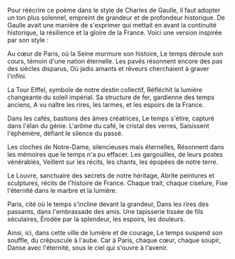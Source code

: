 Pour réécrire ce poème dans le style de Charles de Gaulle, il faut adopter un ton plus solennel, empreint de grandeur et de profondeur historique. De Gaulle avait une manière de s'exprimer qui mettait en avant la continuité historique, la résilience et la gloire de la France. Voici une version inspirée par son style :

Au cœur de Paris, où la Seine murmure son histoire,
Le temps déroule son cours, témoin d'une nation éternelle.
Les pavés résonnent encore des pas des siècles disparus,
Où jadis amants et rêveurs cherchaient à graver l'infini.

La Tour Eiffel, symbole de notre destin collectif,
Réfléchit la lumière changeante du soleil impérial.
Sa structure de fer, gardienne des temps anciens,
A vu naître les rires, les larmes, et les espoirs de la France.

Dans les cafés, bastions des âmes créatrices,
Le temps s'étire, capturé dans l'élan du génie.
L'arôme du café, le cristal des verres,
Saisissent l'éphémère, défiant le silence du passé.

Les cloches de Notre-Dame, silencieuses mais éternelles,
Résonnent dans les mémoires que le temps n'a pu effacer.
Les gargouilles, de leurs postes vénérables,
Veillent sur les récits, les chants, les épopées de notre terre.

Le Louvre, sanctuaire des secrets de notre héritage,
Abrite peintures et sculptures, récits de l'histoire de France.
Chaque trait, chaque ciselure,
Fixe l'éternité dans le marbre et la lumière.

Paris, cité où le temps s'incline devant la grandeur,
Dans les rires des passants, dans l'embrassade des amis.
Une tapisserie tissée de fils séculaires,
Érodée par la splendeur, les espoirs, les douleurs.

Ainsi, ici, dans cette ville de lumière et de courage,
Le temps suspend son souffle, du crépuscule à l'aube.
Car à Paris, chaque cœur, chaque soupir,
Danse avec l'éternité, sous le ciel qui s'ouvre à l'avenir.